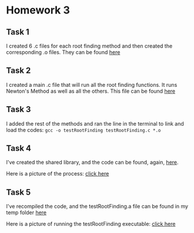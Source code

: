 # Homework 3 

## Task 1 

I created 6 .c files for each root finding method and then created the corresponding .o files. They can be found [here](https://github.com/Kevin-Jay-Roberts21/math4610/tree/master/c_code)

## Task 2 

I created a main .c file that will run all the root finding functions. It runs Newton's Method as well as all the others. 
This file can be found [here](https://github.com/Kevin-Jay-Roberts21/math4610/blob/master/c_code/testRootFinding.c)

## Task 3 

I added the rest of the methods and ran the line in the terminal to link and load the codes: ``gcc -o testRootFinding testRootFinding.c *.o`` 

## Task 4 

I've created the shared library, and the code can be found, again, [here](https://github.com/Kevin-Jay-Roberts21/math4610/tree/master/c_code).

Here is a picture of the process: [click here](https://github.com/Kevin-Jay-Roberts21/math4610/blob/master/homework3_images/task4_image.png)

## Task 5 

I've recompiled the code, and the testRootFinding.a file can be found in my temp folder [here](https://github.com/Kevin-Jay-Roberts21/math4610/tree/master/c_code/temp)

Here is a picture of running the testRootFinding executable: [click here](https://github.com/Kevin-Jay-Roberts21/math4610/blob/master/homework3_images/task5_image.png)
